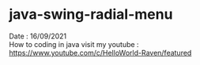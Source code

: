 # java-swing-radial-menu
Date : 16/09/2021<br/>
How to coding in java
visit my youtube : https://www.youtube.com/c/HelloWorld-Raven/featured
<br/><br/>
